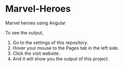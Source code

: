 # Marvel-Heroes
Marvel heroes using Angular


To see the output, 
1. Go to the settings of this repository.
2. Hover your mouse to the Pages tab in the left side.
3. Click the visit website.
4. And it will show you the output of this project.
